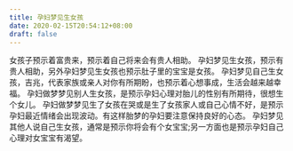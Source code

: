 ```yaml
---
title: 孕妇梦见生女孩
date: 2020-02-15T20:54:12+08:00
draft: false
---
```


女孩子预示着富贵来，预示着自己将来会有贵人相助。
孕妇梦见生女孩，预示有贵人相助，另外孕妇梦见生女孩也预示肚子里的宝宝是女孩。
孕妇梦见自己生女孩，吉兆，代表家族或亲人对你有所期盼，也预示着心想事成，生活会越来越幸福。
孕妇做梦梦见别人生女孩，是预示孕妇心理对胎儿的性别有所期待，很想生个女儿。
孕妇做梦梦见生了女孩在哭或是生了女孩家人或自己心情不好，是预示孕妇最近情绪会出现波动。有这样胎梦的孕妇要注意保持良好的心态。
孕妇梦见其他人说自己生女孩，通常是预示你将会有个女宝宝;另一方面也是预示孕妇自己心理对女宝宝有渴望。